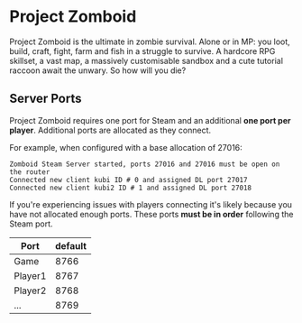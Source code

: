 # Project Zomboid

Project Zomboid is the ultimate in zombie survival. Alone or in MP: you loot, build, craft, fight, farm and fish in a struggle to survive. A hardcore RPG skillset, a vast map, a massively customisable sandbox and a cute tutorial raccoon await the unwary. So how will you die?

## Server Ports

Project Zomboid requires one port for Steam and an additional **one port per player**.  Additional ports are allocated as they connect.

For example, when configured with a base allocation of 27016:
```
Zomboid Steam Server started, ports 27016 and 27016 must be open on the router
Connected new client kubi ID # 0 and assigned DL port 27017
Connected new client kubi2 ID # 1 and assigned DL port 27018
```

If you're experiencing issues with players connecting it's likely because you have not allocated enough ports.  These ports **must be in order** following the Steam port.

| Port        | default |
|-------------|---------|
| Game        | 8766    |
| Player1     | 8767    |
| Player2     | 8768    |
| ...         | 8769    |
